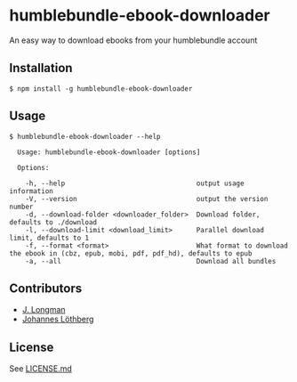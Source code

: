 # humblebundle-ebook-downloader

An easy way to download ebooks from your humblebundle account

## Installation

```shell
$ npm install -g humblebundle-ebook-downloader
```

## Usage

```shell
$ humblebundle-ebook-downloader --help

  Usage: humblebundle-ebook-downloader [options]

  Options:

    -h, --help                                 output usage information
    -V, --version                              output the version number
    -d, --download-folder <downloader_folder>  Download folder, defaults to ./download
    -l, --download-limit <download_limit>      Parallel download limit, defaults to 1
    -f, --format <format>                      What format to download the ebook in (cbz, epub, mobi, pdf, pdf_hd), defaults to epub
    -a, --all                                  Download all bundles
```

## Contributors
- [J. Longman](https://github.com/jlongman)
- [Johannes Löthberg](https://github.com/kyrias)

## License
See [LICENSE.md](LICENSE.md)

